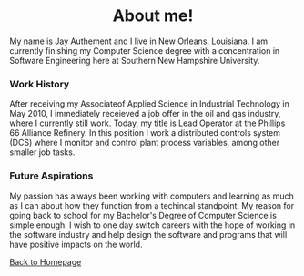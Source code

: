 <H1 align="center">About me!</H1>

My name is Jay Authement and I live in New Orleans, Louisiana. I am currently finishing my Computer Science degree with a concentration in Software Engineering
here at Southern New Hampshire University.

### Work History

After receiving my Associateof Applied Science in Industrial Technology in May 2010, I immediately receieved a job offer in the oil and gas industry, where I currently still work. Today, my title is Lead Operator at the Phillips 66 Alliance Refinery. In this position I work a distributed controls system (DCS) where I monitor and control plant process variables, among other smaller job tasks.

### Future Aspirations

My passion has always been working with computers and learning as much as I can about how they function from a techincal standpoint. My reason for going back to school for my Bachelor's Degree of Computer Science is simple enough. I wish to one day switch careers with the hope of working in the software industry and help design the software and programs that will have positive impacts on the world. 


[Back to Homepage](index.md)
